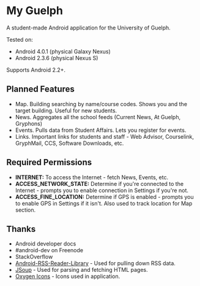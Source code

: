 # My Guelph

A student-made Android application for the University of Guelph.

Tested on:

* Android 4.0.1 (physical Galaxy Nexus)
* Android 2.3.6 (physical Nexus S)

Supports Android 2.2+.

## Planned Features
* Map. Building searching by name/course codes. Shows you and the target building. Useful for new students.
* News. Aggregates all the school feeds (Current News, At Guelph, Gryphons)
* Events. Pulls data from Student Affairs. Lets you register for events.
* Links. Important links for students and staff - Web Advisor, Courselink, GryphMail, CCS, Software Downloads, etc.

## Required Permissions
* **INTERNET:** To access the Internet - fetch News, Events, etc.
* **ACCESS_NETWORK_STATE:** Determine if you're connected to the Internet - prompts you to enable connection in Settings if you're not.
* **ACCESS_FINE_LOCATION:** Determine if GPS is enabled - prompts you to enable GPS in Settings if it isn't. Also used to track location for Map section. 

## Thanks
* Android developer docs
* \#android-dev on Freenode
* StackOverflow
* [Android-RSS-Reader-Library](https://github.com/matshofman/Android-RSS-Reader-Library) - Used for pulling down RSS data.
* [JSoup](http://jsoup.org/) - Used for parsing and fetching HTML pages.
* [Oxygen Icons](http://www.oxygen-icons.org/) - Icons used in application.
